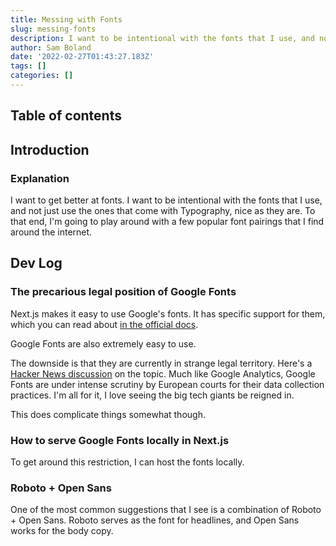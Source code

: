 ```yaml
---
title: Messing with Fonts
slug: messing-fonts
description: I want to be intentional with the fonts that I use, and not just use the ones that come with Typography, nice as they are.
author: Sam Boland
date: '2022-02-27T01:43:27.183Z'
tags: []
categories: []
---
```


## Table of contents

## Introduction

### Explanation

I want to get better at fonts. I want to be intentional with the fonts that I use, and not just use the ones that come with Typography, nice as they are. To that end, I'm going to play around with a few popular font pairings that I find around the internet.

## Dev Log

### The precarious legal position of Google Fonts

Next.js makes it easy to use Google's fonts. It has specific support for them, which you can read about [in the official docs](https://nextjs.org/docs/basic-features/font-optimization).

Google Fonts are also extremely easy to use.

The downside is that they are currently in strange legal territory. Here's a [Hacker News discussion](https://news.ycombinator.com/item?id=30135264) on the topic. Much like Google Analytics, Google Fonts are under intense scrutiny by European courts for their data collection practices. I'm all for it, I love seeing the big tech giants be reigned in.

This does complicate things somewhat though.

### How to serve Google Fonts locally in Next.js

To get around this restriction, I can host the fonts locally. 

### Roboto + Open Sans

One of the most common suggestions that I see is a combination of Roboto + Open Sans. Roboto serves as the font for headlines, and Open Sans works for the body copy.
